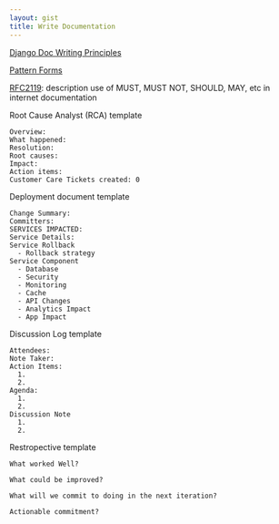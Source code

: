 ```yaml
---
layout: gist
title: Write Documentation
---
```


[Django Doc Writing Principles](https://jacobian.org/writing/great-documentation/)

[Pattern Forms](https://www.martinfowler.com/articles/writingPatterns.html)

[RFC2119](https://tools.ietf.org/html/rfc2119): description use of MUST, MUST NOT, SHOULD, MAY, etc in internet documentation

Root Cause Analyst (RCA) template
```
Overview:
What happened:
Resolution:
Root causes:
Impact:
Action items:
Customer Care Tickets created: 0
```

Deployment document template
```
Change Summary:
Committers:
SERVICES IMPACTED:
Service Details:
Service Rollback
  - Rollback strategy
Service Component 
  - Database
  - Security
  - Monitoring
  - Cache
  - API Changes
  - Analytics Impact
  - App Impact
```


Discussion Log template
```
Attendees:
Note Taker:
Action Items:
  1. 
  2.
Agenda:
  1.
  2.
Discussion Note
  1.
  2.
```

Restropective template
```
What worked Well?

What could be improved?

What will we commit to doing in the next iteration?

Actionable commitment?


```
